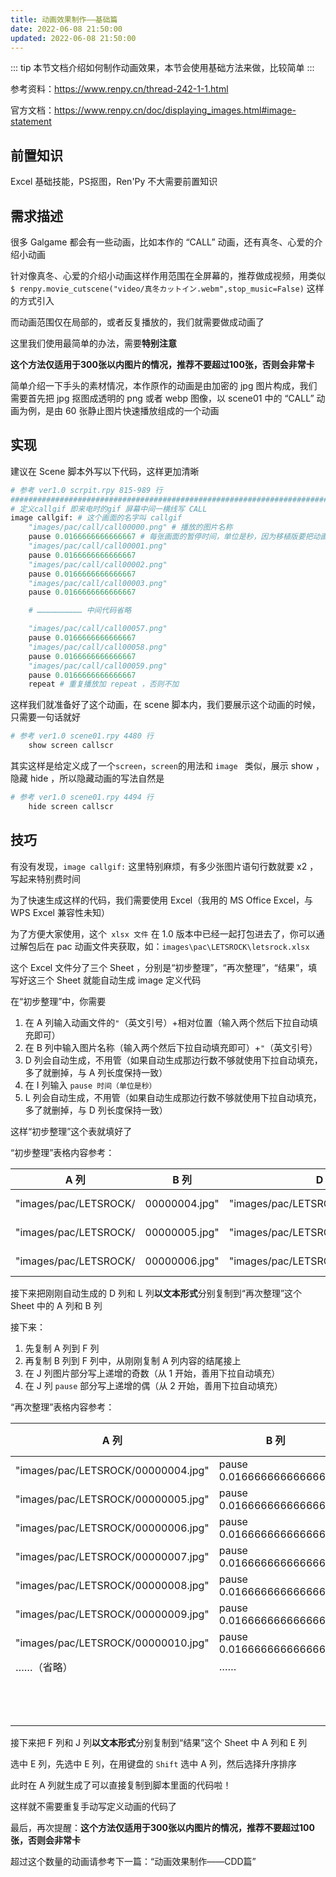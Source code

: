 ```yaml
---
title: 动画效果制作——基础篇
date: 2022-06-08 21:50:00
updated: 2022-06-08 21:50:00
---
```


::: tip
本节文档介绍如何制作动画效果，本节会使用基础方法来做，比较简单
:::

参考资料：https://www.renpy.cn/thread-242-1-1.html

官方文档：https://www.renpy.cn/doc/displaying_images.html#image-statement

## 前置知识

Excel 基础技能，PS抠图，Ren'Py 不大需要前置知识

## 需求描述

很多 Galgame 都会有一些动画，比如本作的 “CALL” 动画，还有真冬、心爱的介绍小动画

针对像真冬、心爱的介绍小动画这样作用范围在全屏幕的，推荐做成视频，用类似 `$ renpy.movie_cutscene("video/真冬カットイン.webm",stop_music=False)` 这样的方式引入

而动画范围仅在局部的，或者反复播放的，我们就需要做成动画了

这里我们使用最简单的办法，需要**特别注意**

**这个方法仅适用于300张以内图片的情况，推荐不要超过100张，否则会非常卡**

简单介绍一下手头的素材情况，本作原作的动画是由加密的 jpg 图片构成，我们需要首先把 jpg 抠图成透明的 png 或者 webp 图像，以 scene01 中的 “CALL” 动画为例，是由 60 张静止图片快速播放组成的一个动画

## 实现

建议在 Scene 脚本外写以下代码，这样更加清晰

```python
# 参考 ver1.0 scrpit.rpy 815-989 行
#######################################################################################
# 定义callgif 即来电时的gif 屏幕中间一横线写 CALL
image callgif: # 这个画面的名字叫 callgif
    "images/pac/call/call00000.png" # 播放的图片名称
    pause 0.0166666666666667 # 每张画面的暂停时间，单位是秒，因为移植版要把动画做到 60 帧，所以对素材扩分辨率补帧之后每张图片的展示时间是 0.0166667 秒（6无限循环）
    "images/pac/call/call00001.png"
    pause 0.0166666666666667
    "images/pac/call/call00002.png"
    pause 0.0166666666666667
    "images/pac/call/call00003.png"
    pause 0.0166666666666667

    # ………………………… 中间代码省略

    "images/pac/call/call00057.png"
    pause 0.0166666666666667
    "images/pac/call/call00058.png"
    pause 0.0166666666666667
    "images/pac/call/call00059.png"
    pause 0.0166666666666667
    repeat # 重复播放加 repeat ，否则不加
```

这样我们就准备好了这个动画，在 scene 脚本内，我们要展示这个动画的时候，只需要一句话就好

```python
# 参考 ver1.0 scene01.rpy 4480 行
	show screen callscr
```

其实这样是给定义成了一个` screen `，` screen `的用法和 `image ` 类似，展示 show ，隐藏 hide ，所以隐藏动画的写法自然是

```python
# 参考 ver1.0 scene01.rpy 4494 行
	hide screen callscr
```

## 技巧

有没有发现，` image callgif: ` 这里特别麻烦，有多少张图片语句行数就要 x2 ，写起来特别费时间

为了快速生成这样的代码，我们需要使用 Excel（我用的 MS Office Excel，与 WPS Excel 兼容性未知）

为了方便大家使用，这个` xlsx 文件` 在 1.0 版本中已经一起打包进去了，你可以通过解包后在 pac 动画文件夹获取，如：`images\pac\LETSROCK\letsrock.xlsx`

 这个 Excel 文件分了三个 Sheet ，分别是“初步整理”，“再次整理”，“结果”，填写好这三个 Sheet 就能自动生成 image 定义代码

在“初步整理”中，你需要

1. 在 A 列输入动画文件的`"`（英文引号）+相对位置（输入两个然后下拉自动填充即可）
2. 在 B 列中输入图片名称（输入两个然后下拉自动填充即可）+`"`（英文引号）
3. D 列会自动生成，不用管（如果自动生成那边行数不够就使用下拉自动填充，多了就删掉，与 A 列长度保持一致）
4. 在 I 列输入 `pause 时间（单位是秒）`
5. L 列会自动生成，不用管（如果自动生成那边行数不够就使用下拉自动填充，多了就删掉，与 D 列长度保持一致）

这样“初步整理”这个表就填好了

“初步整理”表格内容参考：

| A 列                  | B 列          | D 列                               |      | I 列                      | L 列                     |
| --------------------- | ------------- | ---------------------------------- | ---- | ------------------------- | ------------------------ |
| "images/pac/LETSROCK/ | 00000004.jpg" | "images/pac/LETSROCK/00000004.jpg" |      | pause  0.0166666666666667 | pause 0.0166666666666667 |
| "images/pac/LETSROCK/ | 00000005.jpg" | "images/pac/LETSROCK/00000005.jpg" |      | pause 0.0166666666666667  | pause 0.0166666666666667 |
| "images/pac/LETSROCK/ | 00000006.jpg" | "images/pac/LETSROCK/00000006.jpg" |      | pause 0.0166666666666667  | pause 0.0166666666666667 |

接下来把刚刚自动生成的 D 列和 L 列**以文本形式**分别复制到“再次整理”这个 Sheet 中的 A 列和 B 列

接下来：

1. 先复制 A 列到 F 列
2. 再复制 B 列到 F 列中，从刚刚复制 A 列内容的结尾接上
3. 在 J 列图片部分写上递增的奇数（从 1 开始，善用下拉自动填充）
4. 在 J 列 `pause` 部分写上递增的偶（从 2 开始，善用下拉自动填充）

“再次整理”表格内容参考：

| A 列                               | B 列                     |      | F 列                               | J 列 |
| ---------------------------------- | ------------------------ | ---- | ---------------------------------- | ---- |
| "images/pac/LETSROCK/00000004.jpg" | pause 0.0166666666666667 |      | "images/pac/LETSROCK/00000004.jpg" | 1    |
| "images/pac/LETSROCK/00000005.jpg" | pause 0.0166666666666667 |      | "images/pac/LETSROCK/00000005.jpg" | 3    |
| "images/pac/LETSROCK/00000006.jpg" | pause 0.0166666666666667 |      | "images/pac/LETSROCK/00000006.jpg" | 5    |
| "images/pac/LETSROCK/00000007.jpg" | pause 0.0166666666666667 |      | "images/pac/LETSROCK/00000007.jpg" | 7    |
| "images/pac/LETSROCK/00000008.jpg" | pause 0.0166666666666667 |      | "images/pac/LETSROCK/00000008.jpg" | 9    |
| "images/pac/LETSROCK/00000009.jpg" | pause 0.0166666666666667 |      | "images/pac/LETSROCK/00000009.jpg" | 11   |
| "images/pac/LETSROCK/00000010.jpg" | pause 0.0166666666666667 |      | "images/pac/LETSROCK/00000010.jpg" | 13   |
| ……（省略）                         | ……                       |      | ……                                 | ……   |
|                                    |                          |      | pause  0.0166666666666667          | 2    |
|                                    |                          |      | pause 0.0166666666666667           | 4    |
|                                    |                          |      | pause 0.0166666666666667           | 6    |

接下来把 F 列和 J 列**以文本形式**分别复制到“结果”这个 Sheet 中 A 列和 E 列

选中 E 列，先选中 E 列，在用键盘的 `Shift` 选中 A 列，然后选择升序排序

此时在 A 列就生成了可以直接复制到脚本里面的代码啦！

这样就不需要重复手动写定义动画的代码了

最后，再次提醒：**这个方法仅适用于300张以内图片的情况，推荐不要超过100张，否则会非常卡**

超过这个数量的动画请参考下一篇：“动画效果制作——CDD篇”
